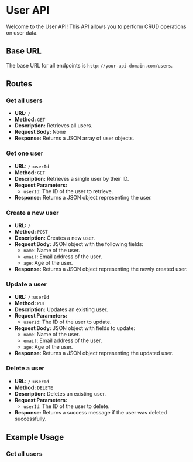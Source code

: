 # User API

Welcome to the User API! This API allows you to perform CRUD operations on user data.

## Base URL
The base URL for all endpoints is `http://your-api-domain.com/users`.

## Routes

### Get all users
- **URL:** `/`
- **Method:** `GET`
- **Description:** Retrieves all users.
- **Request Body:** None
- **Response:** Returns a JSON array of user objects.

### Get one user
- **URL:** `/:userId`
- **Method:** `GET`
- **Description:** Retrieves a single user by their ID.
- **Request Parameters:**
  - `userId`: The ID of the user to retrieve.
- **Response:** Returns a JSON object representing the user.

### Create a new user
- **URL:** `/`
- **Method:** `POST`
- **Description:** Creates a new user.
- **Request Body:** JSON object with the following fields:
  - `name`: Name of the user.
  - `email`: Email address of the user.
  - `age`: Age of the user.
- **Response:** Returns a JSON object representing the newly created user.

### Update a user
- **URL:** `/:userId`
- **Method:** `PUT`
- **Description:** Updates an existing user.
- **Request Parameters:**
  - `userId`: The ID of the user to update.
- **Request Body:** JSON object with fields to update:
  - `name`: Name of the user.
  - `email`: Email address of the user.
  - `age`: Age of the user.
- **Response:** Returns a JSON object representing the updated user.

### Delete a user
- **URL:** `/:userId`
- **Method:** `DELETE`
- **Description:** Deletes an existing user.
- **Request Parameters:**
  - `userId`: The ID of the user to delete.
- **Response:** Returns a success message if the user was deleted successfully.

## Example Usage

### Get all users

